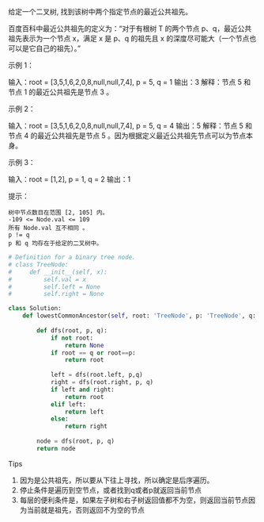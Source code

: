 给定一个二叉树, 找到该树中两个指定节点的最近公共祖先。

百度百科中最近公共祖先的定义为：“对于有根树 T 的两个节点 p、q，最近公共祖先表示为一个节点 x，满足 x 是 p、q 的祖先且 x 的深度尽可能大（一个节点也可以是它自己的祖先）。”

 

示例 1：

输入：root = [3,5,1,6,2,0,8,null,null,7,4], p = 5, q = 1
输出：3
解释：节点 5 和节点 1 的最近公共祖先是节点 3 。

示例 2：

输入：root = [3,5,1,6,2,0,8,null,null,7,4], p = 5, q = 4
输出：5
解释：节点 5 和节点 4 的最近公共祖先是节点 5 。因为根据定义最近公共祖先节点可以为节点本身。

示例 3：

输入：root = [1,2], p = 1, q = 2
输出：1

 

提示：

    树中节点数目在范围 [2, 105] 内。
    -109 <= Node.val <= 109
    所有 Node.val 互不相同 。
    p != q
    p 和 q 均存在于给定的二叉树中。



```python
# Definition for a binary tree node.
# class TreeNode:
#     def __init__(self, x):
#         self.val = x
#         self.left = None
#         self.right = None

class Solution:
    def lowestCommonAncestor(self, root: 'TreeNode', p: 'TreeNode', q: 'TreeNode') -> 'TreeNode':
        
        def dfs(root, p, q):
            if not root:
                return None
            if root == q or root==p:
                return root 
            
            left = dfs(root.left, p,q)
            right = dfs(root.right, p, q)
            if left and right:
                return root 
            elif left:
                return left 
            else:
                return right 
        
        node = dfs(root, p, q)
        return node 

```



Tips

1. 因为是公共祖先，所以要从下往上寻找，所以确定是后序遍历。
2. 停止条件是遍历到空节点，或者找到q或者p就返回当前节点
3. 每层的便利条件是，如果左子树和右子树返回值都不为空，则返回当前节点因为当前就是祖先，否则返回不为空的节点